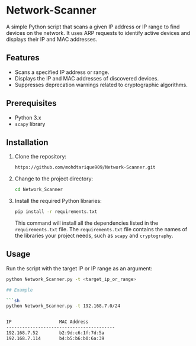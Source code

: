# Network-Scanner

A simple Python script that scans a given IP address or IP range to find devices on the network. It uses ARP requests to identify active devices and displays their IP and MAC addresses.

## Features

- Scans a specified IP address or range.
- Displays the IP and MAC addresses of discovered devices.
- Suppresses deprecation warnings related to cryptographic algorithms.

## Prerequisites

- Python 3.x
- `scapy` library

## Installation

1. Clone the repository:
    ```sh
    https://github.com/mohdtarique909/Network-Scanner.git
    ```

2. Change to the project directory:
    ```sh
    cd Network_Scanner
    ```

3. Install the required Python libraries:
    ```sh
    pip install -r requirements.txt
    ```

    This command will install all the dependencies listed in the `requirements.txt` file. The `requirements.txt` file contains the names of the libraries your project needs, such as `scapy` and `cryptography`.

## Usage

Run the script with the target IP or IP range as an argument:

```sh
python Network_Scanner.py -t <target_ip_or_range>

## Example

```sh
python Network_Scanner.py -t 192.168.7.0/24


IP			        MAC Address
-----------------------------------------
192.168.7.52		b2:9d:c6:1f:7d:5a
192.168.7.114		b4:b5:b6:b0:6a:39
